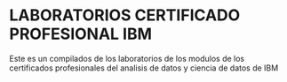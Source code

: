 # LABORATORIOS CERTIFICADO PROFESIONAL IBM

Este es un compilados de los laboratorios de los modulos de los certificados profesionales del analisis de datos y ciencia de datos de IBM
